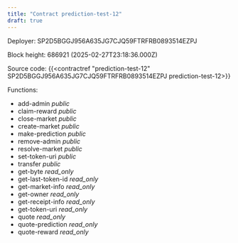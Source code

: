 ```yaml
---
title: "Contract prediction-test-12"
draft: true
---
```

Deployer: SP2D5BGGJ956A635JG7CJQ59FTRFRB0893514EZPJ


 



Block height: 686921 (2025-02-27T23:18:36.000Z)

Source code: {{<contractref "prediction-test-12" SP2D5BGGJ956A635JG7CJQ59FTRFRB0893514EZPJ prediction-test-12>}}

Functions:

* add-admin _public_
* claim-reward _public_
* close-market _public_
* create-market _public_
* make-prediction _public_
* remove-admin _public_
* resolve-market _public_
* set-token-uri _public_
* transfer _public_
* get-byte _read_only_
* get-last-token-id _read_only_
* get-market-info _read_only_
* get-owner _read_only_
* get-receipt-info _read_only_
* get-token-uri _read_only_
* quote _read_only_
* quote-prediction _read_only_
* quote-reward _read_only_
